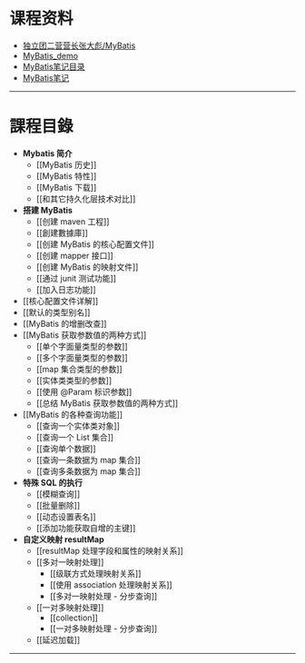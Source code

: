 # 课程资料

- [独立团二营营长张大彪/MyBatis](https://gitee.com/guojianwang/my-batis)
- [MyBatis_demo](https://github.com/J-weiy/MyBatis_demo/tree/main)
- [MyBatis笔记目录](https://blog.csdn.net/CherryChenieth/article/details/123237754?spm=1001.2014.3001.5501)
- [MyBatis笔记](https://blog.csdn.net/qq_19387933/article/details/123256034)

---

# 課程目錄

- **Mybatis 简介**
	- [[MyBatis 历史]]
	- [[MyBatis 特性]]
	- [[MyBatis 下载]]
	- [[和其它持久化层技术对比]]
- **搭建 MyBatis** 
	- [[创建 maven 工程]]
	- [[創建數據庫]]
	- [[创建 MyBatis 的核心配置文件]]
	- [[创建 mapper 接口]]
	- [[创建 MyBatis 的映射文件]]
	- [[通过 junit 测试功能]]
	- [[加入日志功能]]
- [[核心配置文件详解]]
- [[默认的类型别名]]
- [[MyBatis 的增删改查]]
- [[MyBatis 获取参数值的两种方式]]
	- [[单个字面量类型的参数]]
	- [[多个字面量类型的参数]]
	- [[map 集合类型的参数]]
	- [[实体类类型的参数]]
	- [[使用 @Param 标识参数]]
	- [[总结 MyBatis 获取参数值的两种方式]]
- [[MyBatis 的各种查询功能]]
	- [[查询一个实体类对象]]
	- [[查询一个 List 集合]]
	- [[查询单个数据]]
	- [[查询一条数据为 map 集合]]
	- [[查询多条数据为 map 集合]]
- **特殊 SQL 的执行**
	- [[模糊查询]]
	- [[批量删除]]
	- [[动态设置表名]]
	- [[添加功能获取自增的主键]]
- **自定义映射 resultMap**
	- [[resultMap 处理字段和属性的映射关系]]
	- [[多对一映射处理]]
		- [[级联方式处理映射关系]]
		- [[使用 association 处理映射关系]]
		- [[多对一映射处理 - 分步查询]]
	- [[一对多映射处理]]
		- [[collection]]
		- [[一对多映射处理 - 分步查询]]
	- [[延迟加载]]

---